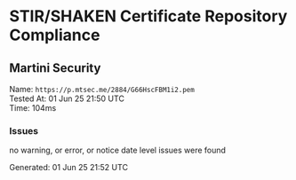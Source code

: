 # STIR/SHAKEN Certificate Repository Compliance

## Martini Security

Name: `https://p.mtsec.me/2884/G66HscFBM1i2.pem`\
Tested At: 01 Jun 25 21:50 UTC\
Time: 104ms

### Issues

no warning, or error, or notice date level issues were found

Generated: 01 Jun 25 21:52 UTC